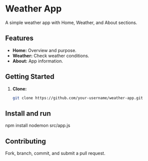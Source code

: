 # Weather App

A simple weather app with Home, Weather, and About sections.

## Features

- **Home:** Overview and purpose.
- **Weather:** Check weather conditions.
- **About:** App information.

## Getting Started

1. **Clone:**
   ```bash
   git clone https://github.com/your-username/weather-app.git

## Install and run

npm install
nodemon src/app.js

## Contributing

Fork, branch, commit, and submit a pull request.
